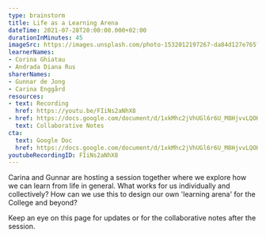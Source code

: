 ```yaml
---
type: brainstorm
title: Life as a Learning Arena
dateTime: 2021-07-28T20:00:00.000+02:00
durationInMinutes: 45
imageSrc: https://images.unsplash.com/photo-1532012197267-da84d127e765?ixid=MnwxMjA3fDB8MHxwaG90by1wYWdlfHx8fGVufDB8fHx8&ixlib=rb-1.2.1&auto=format&fit=crop&w=668&q=80
learnerNames:
- Corina Ghiatau
- Andrada Diana Rus
sharerNames:
- Gunnar de Jong
- Carina Enggård
resources:
- text: Recording
  href: https://youtu.be/FIiNs2aNhX8
- href: https://docs.google.com/document/d/1xkMhc2jVhUGl6r6U_M8HjvvLQOHo7VQ7Nw-BsHHLSEU/edit#
  text: Collaborative Notes
cta:
  text: Google Doc
  href: https://docs.google.com/document/d/1xkMhc2jVhUGl6r6U_M8HjvvLQOHo7VQ7Nw-BsHHLSEU/edit#
youtubeRecordingID: FIiNs2aNhX8
---
```

Carina and Gunnar are hosting a session together where we explore how we can learn from life in general. What works for us individually and collectively? How can we use this to design our own 'learning arena' for the College and beyond?

Keep an eye on this page for updates or for the collaborative notes after the session.